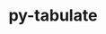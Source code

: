 ---
title: "py-tabulate"
layout: cache
categories: [package, develop-2023-10-01]
meta: {"versions": ["0.8.9"], "compilers": ["gcc@=7.3.1", "gcc@=7.5.0"], "oss": ["amzn2", "ubuntu18.04"], "platforms": ["linux"], "targets": ["aarch64", "neoverse_n1", "x86_64_v3"], "stacks": ["aws-isc", "aws-isc-aarch64", "radiuss", "root"], "num_specs": 5, "num_specs_by_stack": {"root": 5, "aws-isc-aarch64": 2, "aws-isc": 1, "radiuss": 2}}
spec_details: [{"hash": "qifh24xhe4pt7qx7yllm6t3zn2jhil6g", "compiler": "gcc@=7.3.1", "versions": ["0.8.9"], "os": "amzn2", "platform": "linux", "target": "aarch64", "variants": ["build_system=python_pip"], "stacks": ["root", "aws-isc-aarch64"], "size": "-", "tarball": "https://binaries.spack.io/releases/develop-2023-10-01/build_cache/linux-amzn2-aarch64/gcc-7.3.1/py-tabulate-0.8.9/linux-amzn2-aarch64-gcc-7.3.1-py-tabulate-0.8.9-qifh24xhe4pt7qx7yllm6t3zn2jhil6g.spack"}, {"hash": "fnpa3bzzrgyczkebufbzoxg5jbpghfgm", "compiler": "gcc@=7.3.1", "versions": ["0.8.9"], "os": "amzn2", "platform": "linux", "target": "neoverse_n1", "variants": ["build_system=python_pip"], "stacks": ["root", "aws-isc-aarch64"], "size": "-", "tarball": "https://binaries.spack.io/releases/develop-2023-10-01/build_cache/linux-amzn2-neoverse_n1/gcc-7.3.1/py-tabulate-0.8.9/linux-amzn2-neoverse_n1-gcc-7.3.1-py-tabulate-0.8.9-fnpa3bzzrgyczkebufbzoxg5jbpghfgm.spack"}, {"hash": "s6ogpqnjlrj4ikq6fkldhaukz5dnkdmt", "compiler": "gcc@=7.3.1", "versions": ["0.8.9"], "os": "amzn2", "platform": "linux", "target": "x86_64_v3", "variants": ["build_system=python_pip"], "stacks": ["root", "aws-isc"], "size": "-", "tarball": "https://binaries.spack.io/releases/develop-2023-10-01/build_cache/linux-amzn2-x86_64_v3/gcc-7.3.1/py-tabulate-0.8.9/linux-amzn2-x86_64_v3-gcc-7.3.1-py-tabulate-0.8.9-s6ogpqnjlrj4ikq6fkldhaukz5dnkdmt.spack"}, {"hash": "syn63bcremhpjfbxtektbha2vrfjogun", "compiler": "gcc@=7.5.0", "versions": ["0.8.9"], "os": "ubuntu18.04", "platform": "linux", "target": "x86_64_v3", "variants": ["build_system=python_pip"], "stacks": ["root", "radiuss"], "size": "-", "tarball": "https://binaries.spack.io/releases/develop-2023-10-01/build_cache/linux-ubuntu18.04-x86_64_v3/gcc-7.5.0/py-tabulate-0.8.9/linux-ubuntu18.04-x86_64_v3-gcc-7.5.0-py-tabulate-0.8.9-syn63bcremhpjfbxtektbha2vrfjogun.spack"}, {"hash": "nrgns66zm3ztixbntzkc6lx42hgtqi2g", "compiler": "gcc@=7.5.0", "versions": ["0.8.9"], "os": "ubuntu18.04", "platform": "linux", "target": "x86_64_v3", "variants": ["build_system=python_pip"], "stacks": ["root", "radiuss"], "size": "-", "tarball": "https://binaries.spack.io/releases/develop-2023-10-01/build_cache/linux-ubuntu18.04-x86_64_v3/gcc-7.5.0/py-tabulate-0.8.9/linux-ubuntu18.04-x86_64_v3-gcc-7.5.0-py-tabulate-0.8.9-nrgns66zm3ztixbntzkc6lx42hgtqi2g.spack"}]
---